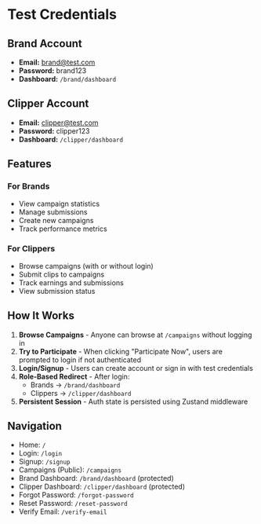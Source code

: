 # Test Credentials

## Brand Account
- **Email:** brand@test.com
- **Password:** brand123
- **Dashboard:** `/brand/dashboard`

## Clipper Account
- **Email:** clipper@test.com
- **Password:** clipper123
- **Dashboard:** `/clipper/dashboard`

## Features

### For Brands
- View campaign statistics
- Manage submissions
- Create new campaigns
- Track performance metrics

### For Clippers
- Browse campaigns (with or without login)
- Submit clips to campaigns
- Track earnings and submissions
- View submission status

## How It Works

1. **Browse Campaigns** - Anyone can browse at `/campaigns` without logging in
2. **Try to Participate** - When clicking "Participate Now", users are prompted to login if not authenticated
3. **Login/Signup** - Users can create account or sign in with test credentials
4. **Role-Based Redirect** - After login:
   - Brands → `/brand/dashboard`
   - Clippers → `/clipper/dashboard`
5. **Persistent Session** - Auth state is persisted using Zustand middleware

## Navigation

- Home: `/`
- Login: `/login`
- Signup: `/signup`
- Campaigns (Public): `/campaigns`
- Brand Dashboard: `/brand/dashboard` (protected)
- Clipper Dashboard: `/clipper/dashboard` (protected)
- Forgot Password: `/forgot-password`
- Reset Password: `/reset-password`
- Verify Email: `/verify-email`
